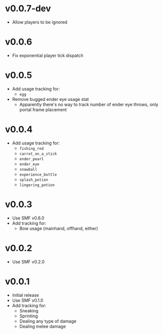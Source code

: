 # v0.0.7-dev
- Allow players to be ignored

# v0.0.6
- Fix exponential player tick dispatch

# v0.0.5
- Add usage tracking for:
    - `egg`
- Remove bugged ender eye usage stat
    - Apparently there's no way to track number of ender eye throws, only portal frame placement

# v0.0.4
- Add usage tracking for:
    - `fishing_rod`
    - `carrot_on_a_stick`
    - `ender_pearl`
    - `ender_eye`
    - `snowball`
    - `experience_bottle`
    - `splash_potion`
    - `lingering_potion`

# v0.0.3
- Use SMF v0.6.0
- Add tracking for:
    - Bow usage (mainhand, offhand, either)

# v0.0.2
- Use SMF v0.2.0

# v0.0.1
- Initial release
- Use SMF v0.1.0
- Add tracking for:
    - Sneaking
    - Sprinting
    - Dealing any type of damage
    - Dealing melee damage
